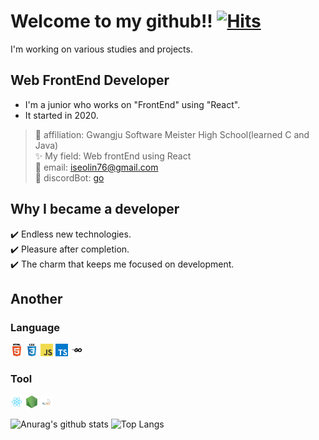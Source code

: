 # Welcome to my github!! [![Hits](https://hits.seeyoufarm.com/api/count/incr/badge.svg?url=https%3A%2F%2Fgithub.com%2Fiseolin76&count_bg=%2379C83D&title_bg=%23555555&icon=&icon_color=%23E7E7E7&title=hits&edge_flat=false&include_all_commit=%true&count_private=&true)](https://hits.seeyoufarm.com)

I'm working on various studies and projects.

## Web FrontEnd Developer

- I'm a junior who works on "FrontEnd" using "React".
- It started in 2020.

> 🏨 affiliation: Gwangju Software Meister High School(learned C and Java)  
> ✨ My field: Web frontEnd using React  
> 📮 email: iseolin76@gmail.com  
> 💬 discordBot: [go](
https://discord.com/api/oauth2/authorize?client_id=700963738966163487&permissions=522304&scope=bot)

## Why I became a developer

✔️ Endless new technologies.  
✔️ Pleasure after completion.  
✔️ The charm that keeps me focused on development.  

## Another

### Language

<code><img height="20" src="https://raw.githubusercontent.com/github/explore/80688e429a7d4ef2fca1e82350fe8e3517d3494d/topics/html/html.png"></code>
<code><img height="20" src="https://raw.githubusercontent.com/github/explore/80688e429a7d4ef2fca1e82350fe8e3517d3494d/topics/css/css.png"></code>
<code><img height="20" src="https://raw.githubusercontent.com/github/explore/80688e429a7d4ef2fca1e82350fe8e3517d3494d/topics/javascript/javascript.png"></code>
<code><img height="20" src="https://raw.githubusercontent.com/github/explore/80688e429a7d4ef2fca1e82350fe8e3517d3494d/topics/typescript/typescript.png"></code>
<code><img height="20" src="https://raw.githubusercontent.com/github/explore/80688e429a7d4ef2fca1e82350fe8e3517d3494d/topics/go/go.png"></code>

### Tool

<code><img height="20" src="https://raw.githubusercontent.com/github/explore/80688e429a7d4ef2fca1e82350fe8e3517d3494d/topics/react/react.png"></code>
<code><img height="20" src="https://raw.githubusercontent.com/github/explore/80688e429a7d4ef2fca1e82350fe8e3517d3494d/topics/nodejs/nodejs.png"></code>
<code><img height="20" src="https://raw.githubusercontent.com/github/explore/80688e429a7d4ef2fca1e82350fe8e3517d3494d/topics/mysql/mysql.png"></code>
  
![Anurag's github stats](https://github-readme-stats.vercel.app/api?username=iseolin76&show_icons=true)
![Top Langs](https://github-readme-stats.vercel.app/api/top-langs/?username=iseolin76&hide=Kotlin&show_icons=true&layout=compact)
